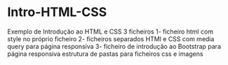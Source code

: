 # Intro-HTML-CSS
Exemplo  de Introdução ao HTML e CSS
3 ficheiros
  1- ficheiro html com style no próprio ficheiro
  2- ficheiros separados HTMl e CSS com media query para página responsiva
  3- ficheiro de introdução ao Bootstrap para página responsiva
estrutura de pastas para ficheiros css e imagens
